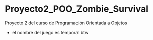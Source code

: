 # Proyecto2_POO_Zombie_Survival
Proyecto 2 del curso de Programación Orientada a Objetos



- el nombre del juego es temporal btw
